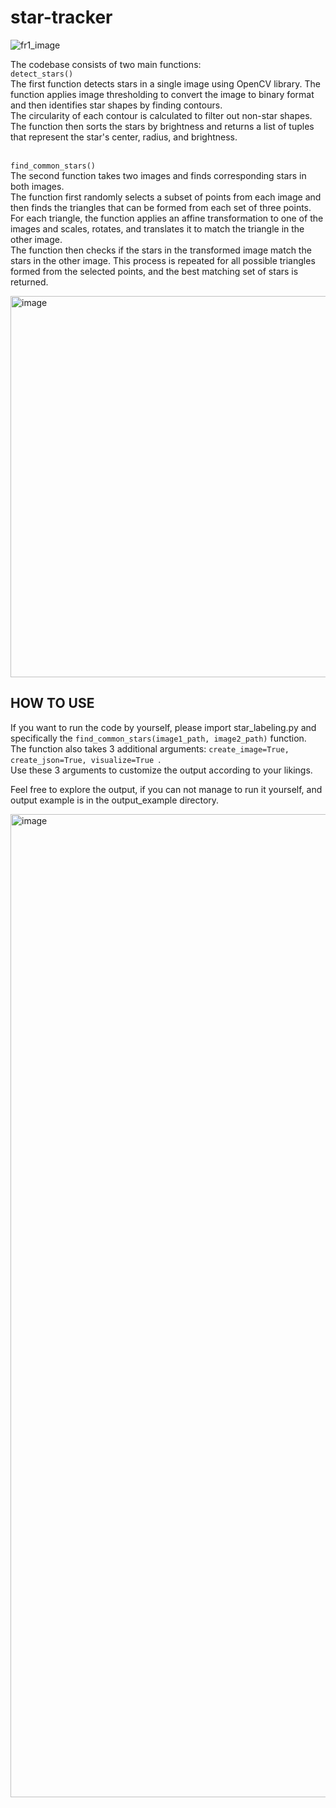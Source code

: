 # star-tracker
![fr1_image](https://user-images.githubusercontent.com/90526270/232881799-08b399cc-0aeb-4e24-8d91-042cbf83ea71.jpg)

The codebase consists of two main functions: <br>
`detect_stars()`
<br>The first function detects stars in a single image using OpenCV library. The function applies image thresholding to convert the image to binary format and then identifies star shapes by finding contours. <br>
The circularity of each contour is calculated to filter out non-star shapes. The function then sorts the stars by brightness and returns a list of tuples that represent the star's center, radius, and brightness. <br>
<br>

`find_common_stars()` <br>
The second function takes two images and finds corresponding stars in both images.<br>
The function first randomly selects a subset of points from each image and then finds the triangles that can be formed from each set of three points. For each triangle, the function applies an affine transformation to one of the images and scales, rotates, and translates it to match the triangle in the other image.<br>
The function then checks if the stars in the transformed image match the stars in the other image. This process is repeated for all possible triangles formed from the selected points, and the best matching set of stars is returned. <br>

<img width="610" alt="image" src="https://user-images.githubusercontent.com/90526270/232882031-6367590e-4b91-421a-9d7d-a59c17c2155c.png">


## HOW TO USE
If you want to run the code by yourself, please import star_labeling.py and specifically the `find_common_stars(image1_path, image2_path)` function. <br> 
The function also takes 3 additional arguments: `create_image=True, create_json=True, visualize=True `. <br>
Use these 3 arguments to customize the output according to your likings. <br>

Feel free to explore the output, if you can not manage to run it yourself, and output example is in the output_example directory. <br> 

<img width="1573" alt="image" src="https://user-images.githubusercontent.com/90526270/232882876-3bd45e08-2c5f-4f87-8610-e40e1cda2e86.png">


